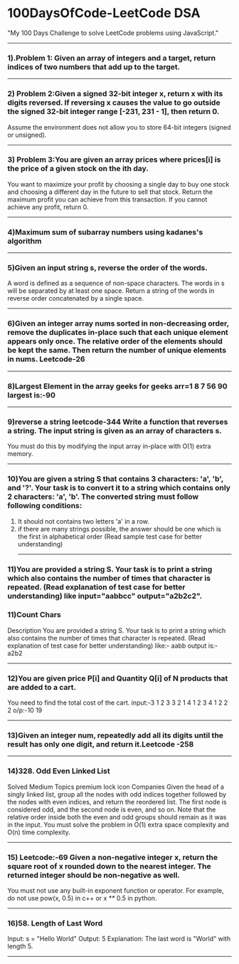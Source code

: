 # 100DaysOfCode-LeetCode DSA
"My 100 Days Challenge to solve LeetCode problems using JavaScript."<br><hr>
### 1).Problem 1: Given an array of integers and a target, return indices of two numbers that add up to the target.<br><hr>
### 2) Problem 2:Given a signed 32-bit integer x, return x with its digits reversed. If reversing x causes the value to go outside the signed 32-bit integer range [-231, 231 - 1], then return 0.
Assume the environment does not allow you to store 64-bit integers (signed or unsigned).<br> <hr>
### 3) Problem 3:You are given an array prices where prices[i] is the price of a given stock on the ith day.
You want to maximize your profit by choosing a single day to buy one stock and choosing a different day in the future to sell that stock.
Return the maximum profit you can achieve from this transaction. If you cannot achieve any profit, return 0.<br> <hr>
### 4)Maximum sum of subarray numbers using kadanes's algorithm<br><hr>
### 5)Given an input string s, reverse the order of the words.
A word is defined as a sequence of non-space characters. The words in s will be separated by at least one space.
Return a string of the words in reverse order concatenated by a single space.<br><hr>
### 6)Given an integer array nums sorted in non-decreasing order, remove the duplicates in-place such that each unique element appears only once. The relative order of the elements should be kept the same. Then return the number of unique elements in nums. Leetcode-26<br><hr>
### 8)Largest Element in the array geeks for geeks arr=1 8 7 56 90 largest is:-90<br><hr>
### 9)reverse a string leetcode-344 Write a function that reverses a string. The input string is given as an array of characters s.
You must do this by modifying the input array in-place with O(1) extra memory.<br><hr>
### 10)You are given a string S that contains 3 characters: 'a', 'b', and '?'. Your task is to convert it to a string which contains only 2 characters: 'a', 'b'. The converted string must follow following conditions:
1. It should not contains two letters 'a' in a row.
2. if there are many strings possible, the answer should be one which is the first in alphabetical order
(Read sample test case for better understanding) <br><hr>
### 11)You are provided a string S. Your task is to print a string which also contains the number of times that character is repeated. (Read explanation of test case for better understanding) like input="aabbcc" output="a2b2c2".
### 11)Count Chars
Description
You are provided a string S. Your task is to print a string which also contains the number of times that character is repeated. (Read explanation of test case for better understanding) like:- aabb output is:-a2b2 <br><hr>
### 12)You are given price P[i] and Quantity Q[i] of N products that are added to a cart.
You need to find the total cost of the cart. input:-3
1 2 3
3 2 1
4
1 2 3 4
1 2 2 2
o/p:-10
19 <br><hr>
### 13)Given an integer num, repeatedly add all its digits until the result has only one digit, and return it.Leetcode -258<br><hr>
### 14)328. Odd Even Linked List
Solved
Medium
Topics
premium lock icon
Companies
Given the head of a singly linked list, group all the nodes with odd indices together followed by the nodes with even indices, and return the reordered list.
The first node is considered odd, and the second node is even, and so on.
Note that the relative order inside both the even and odd groups should remain as it was in the input.
You must solve the problem in O(1) extra space complexity and O(n) time complexity.<br><hr>
### 15) Leetcode:-69 Given a non-negative integer x, return the square root of x rounded down to the nearest integer. The returned integer should be non-negative as well.
You must not use any built-in exponent function or operator.
For example, do not use pow(x, 0.5) in c++ or x ** 0.5 in python.<br><hr>
### 16)58. Length of Last Word 
Input: s = "Hello World"
Output: 5
Explanation: The last word is "World" with length 5.<br><hr>
 



